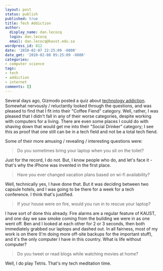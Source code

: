 ```yaml
---
layout: post
status: publish
published: true
title: Tech Addiction
author:
  display_name: dan.lecocq
  login: dan.lecocq
  email: dan.lecocq@kaust.edu.sa
wordpress_id: 812
date: '2010-02-07 22:25:09 -0800'
date_gmt: '2010-02-08 05:25:09 -0800'
categories:
- computer science
tags:
- tech
- addiction
- internet
comments: []
---
```

Several days ago, Gizmodo posted a quiz about [technology addiction](http://gizmodo.com/5453262/quiz-are-you-addicted-to-technology).  Somewhat nervously / reluctantly looked through the questions, and was pleased to find that I fit into their "Coffee Fiend" category.  Well, rather, I was pleased that I didn't fall in any of their worse categories, despite working with computers for a living.  There are even some places I could do with shaving down that would get me into their "Social Drinker" category; I see this as proof that one still can be in a tech field and not be a total tech fiend.

Some of their more amusing / revealing / interesting questions were:

> Do you sometimes bring your laptop when you sit on the toilet?

Just for the record, I do not.  But, I know people who do, and let's face it - that's why the iPhone was invented in the first place.

> Have you ever changed vacation plans based on wi-fi availability?

Well, technically yes, I have done that.  But it was deciding between two capsule hotels, and I was going to be there for a week for a tech conference.  I think that's justified.

> If your house were on fire, would you run in to rescue your laptop?

I have sort of done this already.  Fire alarms are a regular feature of KAUST, and one day we saw smoke coming from the building we were in as one went off.  Ben and I looked at each other for 2 or 3 seconds, then both immediately grabbed our laptops and dashed out.  In all fairness, most of my work is on there (I'm doing more off-site backups for the important stuff), and it's the only computer I have in this country.  What is life without computer?

> Do you tweet or read blogs while watching movies at home?

Well, I do play Tetris.  That's my tech meditation time.
